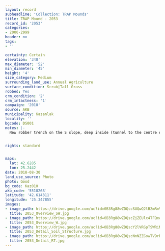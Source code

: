 ```yaml
---
layout: record
subheadline: 'Collection: TRAP Mounds'
title: TRAP Mound - 2053
record_id: '2053'
categories:
- 2000-2999
header: no
tags:
- ''

certainty: Certain
elevation: '340'
max_diameter: '52'
min_diameter: '45'
height: '4'
size_category: Medium
surrounding_land_use: Annual Agriculture
surface_condition: Scrub|Tall Grass
robbed: Yes
crm_condition: '2'
crm_intactness: '1'
campaign: '2010'
source: AKB
municipality: Kazanlak
locality: ''
bgcode: DS001
notes: |-
  New robber trench on the S slope, deep inside (tunnel to the centre of the mound 220x170), overgrown with scrub, access easy, prehistoric shards in robbers' trench. Old trench on top 1.5mx1.5mx0.30m, bones in profile.


rights: standard


maps:
  lat: 42.6285
  lon: 25.2442
date: 2018-08-30
land_use_source: Photo
photo: Good
bg_code: Kaz010
akb_code: '5510263'
latitude: '42.614311'
longitude: '25.347855'
images:
- image_path: https://drive.google.com/uc?id=0B3Rg88wZDQscSUQwQ2lBZmRmV0k
  title: 2053_Overview_SW.jpg
- image_path: https://drive.google.com/uc?id=0B3Rg88wZDQscZjZEUlc4TFQxa0U
  title: 2053_Overview_W.jpg
- image_path: https://drive.google.com/uc?id=0B3Rg88wZDQscY2lVRGpTSWRiMHc
  title: 2053_Detail_Soil_Structure.jpg
- image_path: https://drive.google.com/uc?id=0B3Rg88wZDQscNnNZZGowTV9rRTg
  title: 2053_Detail_RT.jpg
---
```

